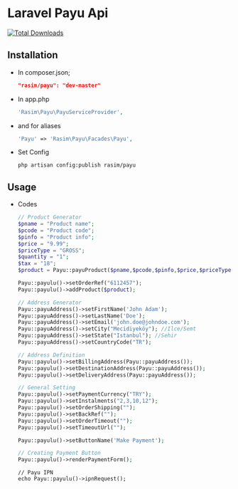 
Laravel Payu Api
=========


[![Total Downloads](https://poser.pugx.org/rasim/payu/downloads.svg)](https://packagist.org/packages/rasim/payu) 


Installation
----

* In composer.json;

    ```json
    "rasim/payu": "dev-master"
    ```
    
* In app.php

    ```php
    'Rasim\Payu\PayuServiceProvider',
    ```
    
* and for aliases

    ```php
    'Payu' => 'Rasim\Payu\Facades\Payu',
    ```
* Set Config

    ```shell
    php artisan config:publish rasim/payu
    ```

Usage
----

* Codes

    ```php
    // Product Generator
    $pname = "Product name";
    $pcode = "Product code";
    $pinfo = "Product info";
    $price = "9.99";
    $priceType = "GROSS";
    $quantity = "1";
    $tax = "18";
    $product = Payu::payuProduct($pname,$pcode,$pinfo,$price,$priceType,$quantity,$tax);

    Payu::payulu()->setOrderRef("6112457");
    Payu::payulu()->addProduct($product);

    // Address Generator
    Payu::payuAddress()->setFirstName('John Adam');
    Payu::payuAddress()->setLastName('Doe');
    Payu::payuAddress()->setEmail('john.doe@johndoe.com');
    Payu::payuAddress()->setCity("Mecidiyeköy"); //Ilce/Semt
    Payu::payuAddress()->setState("Istanbul"); //Sehir
    Payu::payuAddress()->setCountryCode("TR");

    // Address Definition
    Payu::payulu()->setBillingAddress(Payu::payuAddress());
    Payu::payulu()->setDestinationAddress(Payu::payuAddress());
    Payu::payulu()->setDeliveryAddress(Payu::payuAddress());

    // General Setting
    Payu::payulu()->setPaymentCurrency("TRY");
    Payu::payulu()->setInstalments("2,3,10,12");
    Payu::payulu()->setOrderShipping("");
    Payu::payulu()->setBackRef("");
    Payu::payulu()->setOrderTimeout("");
    Payu::payulu()->setTimeoutUrl("");

    Payu::payulu()->setButtonName('Make Payment');

    // Creating Payment Button
    Payu::payulu()->renderPaymentForm();
    ```
    
    ```
    // Payu IPN
    echo Payu::payulu()->ipnRequest();
    ```
